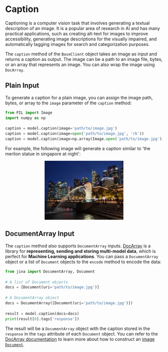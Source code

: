 # Caption

Captioning is a computer vision task that involves generating a textual description of an image. 
It is a popular area of research in AI and has many practical applications, such as creating alt-text for images to improve accessibility, generating image descriptions for the visually impaired, and automatically tagging images for search and categorization purposes. 

The `caption` method of the `BaseClient` object takes an image as input and returns a caption as output.
The image can be a path to an image file, bytes, or an array that represents an image.
You can also wrap the image using `DocArray`.

## Plain Input

To generate a caption for a plain image, you can assign the image path, bytes, or array to the `image` parameter of the `caption` method:

```python
from PIL import Image
import numpy as np

caption = model.caption(image='path/to/image.jpg')
caption = model.caption(image=open('path/to/image.jpg', 'rb'))
caption = model.caption(image=np.array(Image.open('path/to/image.jpg')))
```

For example, the following image will generate a caption similar to 'the merlion statue in singapore at night':

<p align="center">
<img src="../_static/singapore.jpg" width="50%" />
</p>

## DocumentArray Input

The `caption` method also supports `DocumentArray` inputs.
[DocArray](https://github.com/docarray/docarray) is a library for **representing, sending and storing multi-model data**, which is perfect for **Machine Learning applications**.
You can pass a `DocumentArray` object or a list of `Document` objects to the `encode` method to encode the data:

```python
from jina import DocumentArray, Document

# A list of Document objects
docs = [Document(uri='path/to/image.jpg')]

# A DocumentArray object
docs = DocumentArray([Document(uri='path/to/image.jpg')])

result = model.caption(docs=docs)
print(result[0].tags['response'])
```

The result will be a `DocumentArray` object with the caption stored in the `response` in the `tags` attribute of each `Document` object.
You can refer to the [DocArray documentation](https://docarray.org/legacy-docs/) to learn more about how to construct an [image `Document`](https://docarray.org/legacy-docs/datatypes/image/).